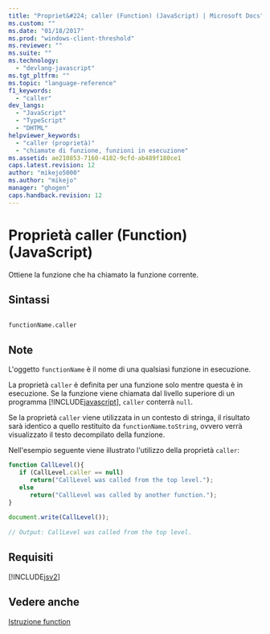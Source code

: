 ```yaml
---
title: "Propriet&#224; caller (Function) (JavaScript) | Microsoft Docs"
ms.custom: ""
ms.date: "01/18/2017"
ms.prod: "windows-client-threshold"
ms.reviewer: ""
ms.suite: ""
ms.technology: 
  - "devlang-javascript"
ms.tgt_pltfrm: ""
ms.topic: "language-reference"
f1_keywords: 
  - "caller"
dev_langs: 
  - "JavaScript"
  - "TypeScript"
  - "DHTML"
helpviewer_keywords: 
  - "caller (proprietà)"
  - "chiamate di funzione, funzioni in esecuzione"
ms.assetid: ae210853-7160-4102-9cfd-ab489f180ce1
caps.latest.revision: 12
author: "mikejo5000"
ms.author: "mikejo"
manager: "ghogen"
caps.handback.revision: 12
---
```

# Propriet&#224; caller (Function) (JavaScript)
Ottiene la funzione che ha chiamato la funzione corrente.  
  
## Sintassi  
  
```  
  
functionName.caller  
```  
  
## Note  
 L'oggetto `functionName` è il nome di una qualsiasi funzione in esecuzione.  
  
 La proprietà `caller` è definita per una funzione solo mentre questa è in esecuzione.  Se la funzione viene chiamata dal livello superiore di un programma [!INCLUDE[javascript](../../javascript/includes/javascript-md.md)], `caller` conterrà `null`.  
  
 Se la proprietà `caller` viene utilizzata in un contesto di stringa, il risultato sarà identico a quello restituito da `functionName`.`toString`, ovvero verrà visualizzato il testo decompilato della funzione.  
  
 Nell'esempio seguente viene illustrato l'utilizzo della proprietà `caller`:  
  
```javascript  
function CallLevel(){  
   if (CallLevel.caller == null)  
      return("CallLevel was called from the top level.");  
   else  
      return("CallLevel was called by another function.");  
}  
  
document.write(CallLevel());  
  
// Output: CallLevel was called from the top level.  
```  
  
## Requisiti  
 [!INCLUDE[jsv2](../../javascript/reference/includes/jsv2-md.md)]  
  
## Vedere anche  
 [Istruzione function](../../javascript/reference/function-statement-javascript.md)